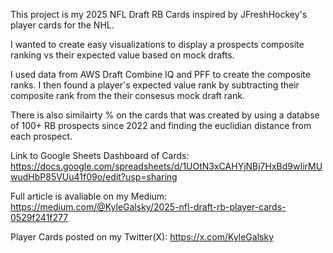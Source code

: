 This project is my 2025 NFL Draft RB Cards inspired by JFreshHockey's player cards for the NHL.

I wanted to create easy visualizations to display a prospects composite ranking vs their expected value based on mock drafts.

I used data from AWS Draft Combine IQ and PFF to create the composite ranks. I then found a player's expected value rank by subtracting their composite rank from the their consesus mock draft rank.

There is also similairty % on the cards that was created by using a databse of 100+ RB prospects since 2022 and finding the euclidian distance from each prospect.


Link to Google Sheets Dashboard of Cards: https://docs.google.com/spreadsheets/d/1UOtN3xCAHYjNBj7HxBd9wIirMUwudHbP85VUu41f09o/edit?usp=sharing

Full article is avaliable on my Medium: https://medium.com/@KyleGalsky/2025-nfl-draft-rb-player-cards-0529f241f277

Player Cards posted on my Twitter(X): https://x.com/KyleGalsky




